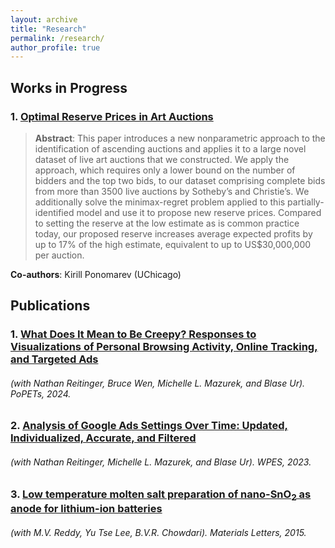 ```yaml
---
layout: archive
title: "Research"
permalink: /research/
author_profile: true
---
```


<!-- {% if author.googlescholar %}
  You can also find my articles on <u><a href="{{author.googlescholar}}">my Google Scholar profile</a>.</u>
{% endif %}

{% include base_path %}

{% for post in site.publications reversed %}
  {% include archive-single.html %}
{% endfor %} -->

## Works in Progress

### 1. [Optimal Reserve Prices in Art Auctions](../files/auction_paper.pdf)
> **Abstract**: This paper introduces a new nonparametric approach to the identification of ascending auctions and applies it to a large novel dataset of live art auctions that we constructed. We apply the approach, which requires only a lower bound on the number of bidders and the top two bids, to our dataset comprising complete bids from more than 3500 live auctions by Sotheby’s and Christie’s. We additionally solve the minimax-regret problem applied to this partially-identified model and use it to propose new reserve prices. Compared to setting the reserve at the low estimate as is common practice today, our proposed reserve increases average expected profits by up to 17% of the high estimate, equivalent to up to US$30,000,000 per auction.

**Co-authors**: Kirill Ponomarev (UChicago)

## Publications

### 1. [What Does It Mean to Be Creepy? Responses to Visualizations of Personal Browsing Activity, Online Tracking, and Targeted Ads](https://petsymposium.org/popets/2024/popets-2024-0101.php)
<h6> (with Nathan Reitinger, Bruce Wen, Michelle L. Mazurek, and Blase Ur). PoPETs, 2024. </h6>

<!-- > **Abstract**: Internet companies routinely follow users around the web, building profiles for ad targeting based on inferred attributes. Prior work has shown that these practices, generally, are creepy—but what does that mean? To help answer this question, we substantially revised an open-source browser extension built to observe a user’s browsing behavior and present them with a tracker’s perspective of that behavior. Our updated extension models possible interest inferences far more accurately, integrates data scraped from the user’s Google ad dashboard, and summarizes ads the user was shown. Most critically, it introduces ten novel visualizations that show implications of the collected data, both the mundane (e.g., total number of ads you’ve been served) and the provocative (e.g., your interest in reproductive health, a potentially sensitive topic). We use our extension as a design probe in a week-long field study with 𝑛 = 200 participants. We find that users do perceive online tracking as creepy—but that the meaning of creepiness is far from universal. Participants felt differently about creepiness even when their data presented similar visualizations, and even when responding to the most potentially provocative visualizations—in no case did more than 70% of participants agree that any one visualization was creepy. -->

### 2. [Analysis of Google Ads Settings Over Time: Updated, Individualized, Accurate, and Filtered](https://doi.org/10.1145/3603216.3624968)
<h6> (with Nathan Reitinger, Michelle L. Mazurek, and Blase Ur). WPES, 2023. </h6>

<!-- > **Abstract**: Advertising companies and data brokers often provide consumers access to a dashboard summarizing attributes they have collected or inferred about that user. These attributes can be used for targeted advertising. Several studies have examined the accuracy of these collected attributes or users' reactions to them. However, little is known about how these dashboards, and the associated attributes, change over time. Here, we report data from a week-long, longitudinal study (𝑛 = 158) in which participants used a browser extension automatically capturing data from one dashboard, Google Ads Settings, after every fifth website the participant visited. The results show that Ads Settings is frequently updated, includes many attributes unique to only a single participant in our sample, and is approximately 90% accurate when assigning age and gender. We also find evidence that Ads Settings attributes may dynamically impact browsing behavior and may be filtered to remove sensitive interests. -->



### 3. [Low temperature molten salt preparation of nano-SnO<sub>2</sub> as anode for lithium-ion batteries](https://doi.org/10.1016/j.matlet.2014.09.108)
<h6> (with M.V. Reddy, Yu Tse Lee, B.V.R. Chowdari). Materials Letters, 2015.
</h6>

<!-- > **Abstract**: We conduct the synthesis of nano-sized tin oxides by the one-pot molten salt method at low temperature. A sample of SnO<sub>2</sub> is obtained by heating a mixture of tin (II) chloride, lithium hydroxide and lithium nitrate at 180°C. The nano-sized SnO<sub>2</sub> powder is characterized using the techniques of X-ray diffraction, Brunauer–Emmett–Teller surface area analysis, scanning and transmission electron microscopy and density analysis. The electrochemical properties are analysed using galvanostatic cycling and cyclic voltammetry. The results show that the SnO<sub>2</sub> prepared is a single phase material and shows reversible capacities of 471 and 767mAhg<sup>−1</sup> in the voltage ranges 0.005–1.0V and 0.005–3.0V vs. Li respectively, at a current rate of 100mAg<sup>−1</sup>. Reduction of Sn<sup>4+</sup> to Sn at characteristic cathodic peak potentials is observed in the initial and subsequent cycles of cathodic scan. Alloying and de-alloying reactions of Sn are observed at ~0.25 and ~0.5V vs. Li in the voltage range 0.005–1.0V, and the formation of Sn to SnO and SnO<sub>2</sub> is observed in the voltage range 0.005–3.0V vs. Li. Lower capacity fading is observed when cycled in the voltage range 0.005–1.0V as compared to 0.005–3.0V. -->

